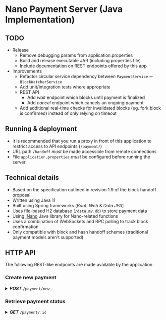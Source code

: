 # Nano Payment Server (Java Implementation)

## TODO
- Release
  - Remove debugging params from application.properties
  - Build and release executable JAR (including properties file)
  - Include documentation on REST endpoints offered by this app
- Improvements
  - Refactor circular service dependency between `PaymentService` &hoarr; `BlockWatcherService`
  - Add unit/integration tests where appropriate
  - REST API
    - Add *wait* endpoint which blocks until payment is finalized
    - Add *cancel* endpoint which cancels an ongoing payment
  - Add additional real-time checks for invalidated blocks (eg. fork block is confirmed) instead
    of only relying on timeout


## Running & deployment
- It is recommended that you run a proxy in front of this application to restrict access to API endpoints (`/payment/`)
- URL path `/handoff` *must* be made accessible from remote connections
- File `application.properties` *must* be configured before running the server


## Technical details
- Based on the specification outlined in revision 1.9 of the block handoff proposal
- Written using Java 11
- Built using Spring frameworks (*Boot*, *Web* & *Data JPA*)
- Uses file-based H2 database (`/data.mv.db`) to store payment data
- Using [jNano](https://github.com/koczadly/jNano) Java library for Nano-related functions
- Uses a combination of WebSockets and RPC polling to track block confirmation
- Only compatible with block and hash handoff schemes (traditional payment models aren't supported)


## HTTP API
The following REST-like endpoints are made available by the application: 

### Create new payment
<details><summary><b><i>POST</i></b> <code>/payment/new</code></summary>

#### Request
Attribute | Description
--- | ---
`account` | The destination account address for the payment (receiver of funds)
`amount` | The amount of the payment, in decimal *Nano* (alternative to `amountRaw`)
`amountRaw` | The amount of the payment, in *raw* (alternative to `amount`)

<details><summary>Example JSON</summary>

```json
{
    "account": "nano_38rkxdc6dr4wap9kamsu7k8cqy8bj1ougrx8fifwuzeydzch9dtcmt66mrcc",
    "amount": "0.12"
}
```
</details>

#### Response
Key | Description
--- | ---
`id` | The unique ID of the payment
`handoff` | The encoded handoff specification of this payment (recommendation is to prepend `nanopay:` URI scheme when presenting to customer)

<details><summary>Example JSON</summary>

```json
{
  "id": "ef3cb924-4eb1-4c2a-8b1c-d6a4fd4d56f5",
  "handoff": "eyJpZCI6ImVmM2NiOTI0LTRlYjEtNGMyYS04YjFjLWQ2YTRmZDRkNTZmNSIsImFkZHJlc3MiOiJuYW5vXzM4cmt4ZGM2ZHI0d2FwOWthbXN1N2s4Y3F5OGJqMW91Z3J4OGZpZnd1emV5ZHpjaDlkdGNtdDY2bXJjYyIsImFtb3VudCI6IjEyMDAwMDAwMDAwMDAwMDAwMDAwMDAwMDAwMDAwMCIsIm1ldGhvZHMiOlt7InR5cGUiOiJodHRwcyIsInVybCI6ImxvY2FsaG9zdDo4MDgwL2hhbmRvZmYifV19"
}
```
</details></details>

### Retrieve payment status
<details><summary><b><i>GET</i></b> <code>/payment/:id</code></summary>

#### Request
`id` property in URL should be the payment ID string returned by the new payment request.

*Request body should be empty.*

#### Response
Key | Description
--- | ---
`status` | The current status of the payment
`statusMessage` | Generic friendly message of the payment status
`timeRemaining` | Number of seconds remaining until expiry (not present if finalized)
`active` | `true` if payment is ongoing (not finalized)
`successful` | `true` if payment was successful and has been confirmed
`failed` | `true` if payment has failed and is inactive
`handoffBlockHash` | The hash of the block handed off by the user (not present if no block has been provided)
`reqAccount` | The requested destination account of the payment
`reqAmount` | The requested amount of the payment, in *Nano*
`reqAmountRaw` | The requested amount of the payment, in *raw*

<details><summary>Example JSON</summary>

```json
{
  "status": "awaiting_handoff",
  "statusMessage": "Awaiting block handoff",
  "timeRemaining": 565,
  "active": true,
  "failed": false,
  "successful": false,
  "reqAccount": "nano_38rkxdc6dr4wap9kamsu7k8cqy8bj1ougrx8fifwuzeydzch9dtcmt66mrcc",
  "reqAmount": "0.12",
  "reqAmountRaw": "120000000000000000000000000000"
}
```
</details></details>